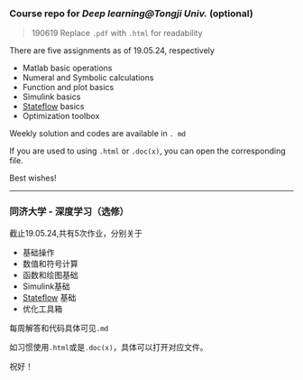 ### Course repo for *Deep learning@Tongji Univ.* (optional)

> 190619 Replace `.pdf` with `.html` for readability

There are five assignments as of 19.05.24, respectively

- Matlab basic operations
- Numeral and Symbolic calculations
- Function and plot basics
- Simulink basics
- [Stateflow](https://www.mathworks.com/products/stateflow.html) basics
- Optimization toolbox

Weekly solution and codes are available in `. md`

If you are used to using `.html` or `.doc(x)`, you can open the corresponding file.

Best wishes!

------

### 同济大学 - 深度学习（选修）

截止19.05.24,共有5次作业，分别关于

- 基础操作
- 数值和符号计算
- 函数和绘图基础
- Simulink基础
- [Stateflow](https://ww2.mathworks.cn/products/stateflow.html) 基础
- 优化工具箱

每周解答和代码具体可见`.md`

如习惯使用`.html`或是`.doc(x)`，具体可以打开对应文件。

祝好！